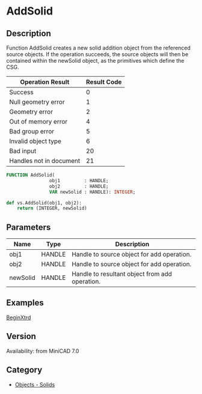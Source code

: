 # AddSolid

## Description
Function AddSolid creates a new solid addition object from the referenced source objects. If the operation succeeds, the source objects will then be contained within the newSolid object, as the primitives which define the CSG.

| Operation Result        | Result Code |
|------------------------|-------------|
| Success                | 0           |
| Null geometry error    | 1           |
| Geometry error         | 2           |
| Out of memory error    | 4           |
| Bad group error        | 5           |
| Invalid object type    | 6           |
| Bad input              | 20          |
| Handles not in document| 21          |

```pascal
FUNCTION AddSolid(
				obj1         : HANDLE;
				obj2         : HANDLE;
				VAR newSolid : HANDLE): INTEGER;
```

```python
def vs.AddSolid(obj1, obj2):
    return (INTEGER, newSolid)
```

## Parameters
|Name|Type|Description|
|---|---|---|
|obj1|HANDLE|Handle to source object for add operation.|
|obj2|HANDLE|Handle to source object for add operation.|
|newSolid|HANDLE|Handle to resultant object from add operation.|

## Examples
[BeginXtrd](examples/BeginXtrd.md)

## Version
Availability: from MiniCAD 7.0

## Category
* [Objects - Solids](../Categories/Objects%20-%20Solids.md)
